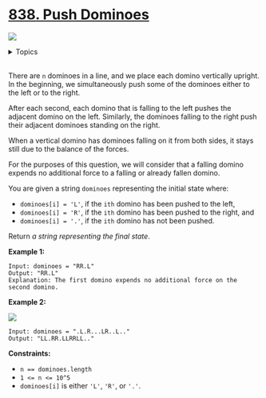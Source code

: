 # [838. Push Dominoes](https://leetcode-cn.com/problems/push-dominoes/)

![](https://img.shields.io/badge/Difficulty-Medium-F8AF40.svg)

<details>
<summary>Topics</summary>

* [`Two Pointers`](https://leetcode.com/tag/two-pointers/)
* [`String`](https://leetcode.com/tag/string/)
* [`Dynamic Programming`](https://leetcode.com/tag/dynamic-programming/)

</details>
<br />

There are `n` dominoes in a line, and we place each domino vertically upright. In the beginning, we simultaneously push some of the dominoes either to the left or to the right.

After each second, each domino that is falling to the left pushes the adjacent domino on the left. Similarly, the dominoes falling to the right push their adjacent dominoes standing on the right.

When a vertical domino has dominoes falling on it from both sides, it stays still due to the balance of the forces.

For the purposes of this question, we will consider that a falling domino expends no additional force to a falling or already fallen domino.

You are given a string `dominoes` representing the initial state where:

 + `dominoes[i] = 'L'`, if the `ith` domino has been pushed to the left,
 + `dominoes[i] = 'R'`, if the `ith` domino has been pushed to the right, and
 + `dominoes[i] = '.'`, if the `ith` domino has not been pushed.

Return *a string representing the final state*.

**Example 1:**

```
Input: dominoes = "RR.L"
Output: "RR.L"
Explanation: The first domino expends no additional force on the second domino.
```

**Example 2:**

![](https://s3-lc-upload.s3.amazonaws.com/uploads/2018/05/18/domino.png)

```
Input: dominoes = ".L.R...LR..L.."
Output: "LL.RR.LLRRLL.."
```

**Constraints:**

 + `n == dominoes.length`
 + `1 <= n <= 10^5`
 + `dominoes[i]` is either `'L'`, `'R'`, or `'.'`.

